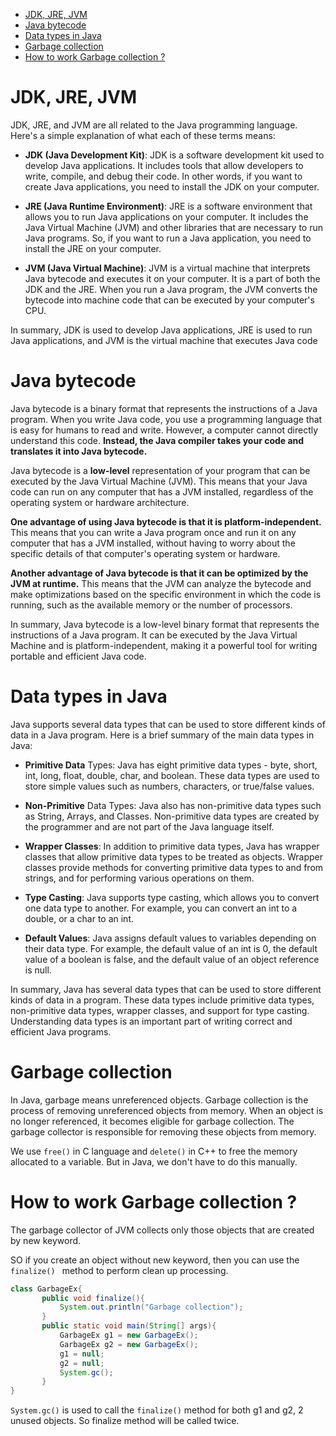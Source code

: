<!-- TOC -->

- [JDK, JRE, JVM](#jdk-jre-jvm)
- [Java bytecode](#java-bytecode)
- [Data types in Java](#data-types-in-java)
- [Garbage collection](#garbage-collection)
- [How to work Garbage collection ?](#how-to-work-garbage-collection-)

<!-- /TOC -->

# JDK, JRE, JVM

JDK, JRE, and JVM are all related to the Java programming language. Here's a simple explanation of what each of these terms means:

- **JDK (Java Development Kit)**: JDK is a software development kit used to develop Java applications. It includes tools that allow developers to write, compile, and debug their code. In other words, if you want to create Java applications, you need to install the JDK on your computer.

- **JRE (Java Runtime Environment)**: JRE is a software environment that allows you to run Java applications on your computer. It includes the Java Virtual Machine (JVM) and other libraries that are necessary to run Java programs. So, if you want to run a Java application, you need to install the JRE on your computer.

- **JVM (Java Virtual Machine)**: JVM is a virtual machine that interprets Java bytecode and executes it on your computer. It is a part of both the JDK and the JRE. When you run a Java program, the JVM converts the bytecode into machine code that can be executed by your computer's CPU.

In summary, JDK is used to develop Java applications, JRE is used to run Java applications, and JVM is the virtual machine that executes Java code


# Java bytecode

Java bytecode is a binary format that represents the instructions of a Java program. When you write Java code, you use a programming language that is easy for humans to read and write. However, a computer cannot directly understand this code. **Instead, the Java compiler takes your code and translates it into Java bytecode.**

Java bytecode is a **low-level** representation of your program that can be executed by the Java Virtual Machine (JVM). This means that your Java code can run on any computer that has a JVM installed, regardless of the operating system or hardware architecture.

**One advantage of using Java bytecode is that it is platform-independent.** This means that you can write a Java program once and run it on any computer that has a JVM installed, without having to worry about the specific details of that computer's operating system or hardware.

**Another advantage of Java bytecode is that it can be optimized by the JVM at runtime.** This means that the JVM can analyze the bytecode and make optimizations based on the specific environment in which the code is running, such as the available memory or the number of processors.

In summary, Java bytecode is a low-level binary format that represents the instructions of a Java program. It can be executed by the Java Virtual Machine and is platform-independent, making it a powerful tool for writing portable and efficient Java code.

# Data types in Java

Java supports several data types that can be used to store different kinds of data in a Java program. Here is a brief summary of the main data types in Java:

- **Primitive Data** Types: Java has eight primitive data types - byte, short, int, long, float, double, char, and boolean. These data types are used to store simple values such as numbers, characters, or true/false values.

- **Non-Primitive** Data Types: Java also has non-primitive data types such as String, Arrays, and Classes. Non-primitive data types are created by the programmer and are not part of the Java language itself.

- **Wrapper Classes**: In addition to primitive data types, Java has wrapper classes that allow primitive data types to be treated as objects. Wrapper classes provide methods for converting primitive data types to and from strings, and for performing various operations on them.

- **Type Casting**: Java supports type casting, which allows you to convert one data type to another. For example, you can convert an int to a double, or a char to an int.

- **Default Values**: Java assigns default values to variables depending on their data type. For example, the default value of an int is 0, the default value of a boolean is false, and the default value of an object reference is null.

In summary, Java has several data types that can be used to store different kinds of data in a program. These data types include primitive data types, non-primitive data types, wrapper classes, and support for type casting. Understanding data types is an important part of writing correct and efficient Java programs.


# Garbage collection

In Java, garbage means unreferenced objects. Garbage collection is the process of removing unreferenced objects from memory. When an object is no longer referenced, it becomes eligible for garbage collection. The garbage collector is responsible for removing these objects from memory.

We use `free()` in C language and `delete()` in C++ to free the memory allocated to a variable. But in Java, we don't have to do this manually. 


# How to work Garbage collection ? 

 The garbage collector of JVM collects only those objects that are created by new keyword. 

 SO if you create an object without new keyword, then you can use the  `finalize() ` method to perform clean up processing.

 ```java
 class GarbageEx{
        public void finalize(){
            System.out.println("Garbage collection");
        }
        public static void main(String[] args){
            GarbageEx g1 = new GarbageEx();
            GarbageEx g2 = new GarbageEx();
            g1 = null;
            g2 = null;
            System.gc();
        }
 }
 ```

 `System.gc()` is used to call the `finalize()` method for both g1 and g2, 2 unused objects. So finalize method will be called twice.